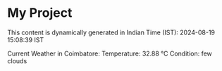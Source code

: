 # My Project

This content is dynamically generated in Indian Time (IST): 2024-08-19 15:08:39 IST


Current Weather in Coimbatore:
Temperature: 32.88 °C
Condition: few clouds
